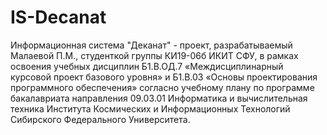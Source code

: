 # IS-Decanat
Информационная система "Деканат" - проект, разрабатываемый Малаевой П.М., студенткой группы КИ19-06б ИКИТ СФУ, 
в рамках освоения учебных дисциплин Б1.В.ОД.7 «Междисциплинарный курсовой проект базового уровня» и 
Б1.В.03 «Основы проектирования программного обеспечения» согласно учебному плану по программе бакалавриата направления 09.03.01 Информатика и вычислительная техника 
Института Космических и Информационных Технологий Сибирского Федерального Университета.
